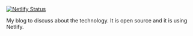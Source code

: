 
[![Netlify Status](https://api.netlify.com/api/v1/badges/15464b83-fd26-4509-8f16-e158f5eb631e/deploy-status)](https://app.netlify.com/sites/thirsty-beaver-bba6e0/deploys)

My blog to discuss about the technology. It is open source and it is using Netlify.
